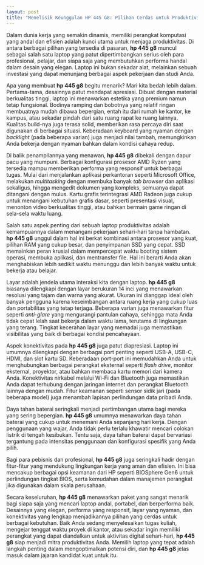 ```yaml
---
layout: post
title: "Menelisik Keunggulan HP 445 G8: Pilihan Cerdas untuk Produktivitas"
---
```


Dalam dunia kerja yang semakin dinamis, memiliki perangkat komputasi yang andal dan efisien adalah kunci utama untuk menjaga produktivitas. Di antara berbagai pilihan yang tersedia di pasaran, **hp 445 g8** muncul sebagai salah satu laptop yang patut dipertimbangkan serius oleh para profesional, pelajar, dan siapa saja yang membutuhkan performa handal dalam desain yang elegan. Laptop ini bukan sekadar alat, melainkan sebuah investasi yang dapat menunjang berbagai aspek pekerjaan dan studi Anda.

Apa yang membuat **hp 445 g8** begitu menarik? Mari kita bedah lebih dalam. Pertama-tama, desainnya patut mendapat apresiasi. Dibuat dengan material berkualitas tinggi, laptop ini menawarkan estetika yang premium namun tetap fungsional. Bodinya ramping dan bobotnya yang relatif ringan membuatnya mudah dibawa bepergian, entah itu dari rumah ke kantor, ke kampus, atau sekadar pindah dari satu ruang rapat ke ruang lainnya. Kualitas build-nya juga terasa solid, memberikan rasa percaya diri saat digunakan di berbagai situasi. Keberadaan keyboard yang nyaman dengan *backlight* (pada beberapa varian) juga menjadi nilai tambah, memungkinkan Anda bekerja dengan nyaman bahkan dalam kondisi cahaya redup.

Di balik penampilannya yang menawan, **hp 445 g8** dibekali dengan dapur pacu yang mumpuni. Berbagai konfigurasi prosesor AMD Ryzen yang tersedia mampu memberikan performa yang responsif untuk berbagai tugas. Mulai dari menjalankan aplikasi perkantoran seperti Microsoft Office, melakukan *multitasking* dengan membuka banyak *tab browser* dan aplikasi sekaligus, hingga mengedit dokumen yang kompleks, semuanya dapat ditangani dengan mulus. Kartu grafis terintegrasi AMD Radeon juga cukup untuk menangani kebutuhan grafis dasar, seperti presentasi visual, menonton video berkualitas tinggi, atau bahkan bermain game ringan di sela-sela waktu luang.

Salah satu aspek penting dari sebuah laptop produktivitas adalah kemampuannya dalam menangani pekerjaan sehari-hari tanpa hambatan. **hp 445 g8** unggul dalam hal ini berkat kombinasi antara prosesor yang kuat, pilihan RAM yang cukup besar, dan penyimpanan SSD yang cepat. SSD memainkan peran krusial dalam mempercepat waktu booting sistem operasi, membuka aplikasi, dan mentransfer file. Hal ini berarti Anda akan menghabiskan lebih sedikit waktu menunggu dan lebih banyak waktu untuk bekerja atau belajar.

Layar adalah jendela utama interaksi kita dengan laptop. **hp 445 g8** biasanya dilengkapi dengan layar berukuran 14 inci yang menawarkan resolusi yang tajam dan warna yang akurat. Ukuran ini dianggap ideal oleh banyak pengguna karena keseimbangan antara ruang kerja yang cukup luas dan portabilitas yang tetap terjaga. Beberapa varian juga menawarkan fitur seperti *anti-glare* yang mengurangi pantulan cahaya, sehingga mata Anda tidak cepat lelah saat bekerja dalam waktu lama, terutama di lingkungan yang terang. Tingkat kecerahan layar yang memadai juga memastikan visibilitas yang baik di berbagai kondisi pencahayaan.

Aspek konektivitas pada **hp 445 g8** juga patut diapresiasi. Laptop ini umumnya dilengkapi dengan berbagai port penting seperti USB-A, USB-C, HDMI, dan slot kartu SD. Keberadaan port-port ini memudahkan Anda untuk menghubungkan berbagai perangkat eksternal seperti *flash drive*, monitor eksternal, proyektor, atau bahkan membaca kartu memori dari kamera Anda. Konektivitas nirkabel melalui Wi-Fi dan Bluetooth juga memastikan Anda dapat terhubung dengan jaringan internet dan perangkat Bluetooth lainnya dengan mudah. Fitur keamanan seperti sensor sidik jari (pada beberapa model) juga menambah lapisan perlindungan data pribadi Anda.

Daya tahan baterai seringkali menjadi pertimbangan utama bagi mereka yang sering bepergian. **hp 445 g8** umumnya menawarkan daya tahan baterai yang cukup untuk menemani Anda sepanjang hari kerja. Dengan penggunaan yang wajar, Anda tidak perlu terlalu khawatir mencari colokan listrik di tengah kesibukan. Tentu saja, daya tahan baterai dapat bervariasi tergantung pada intensitas penggunaan dan konfigurasi spesifik yang Anda pilih.

Bagi para pebisnis dan profesional, **hp 445 g8** juga seringkali hadir dengan fitur-fitur yang mendukung lingkungan kerja yang aman dan efisien. Ini bisa mencakup berbagai opsi keamanan dari HP seperti BIOSphere Gen6 untuk perlindungan tingkat BIOS, serta kemudahan dalam manajemen perangkat jika digunakan dalam skala perusahaan.

Secara keseluruhan, **hp 445 g8** menawarkan paket yang sangat menarik bagi siapa saja yang mencari laptop andal, portabel, dan berperforma baik. Desainnya yang elegan, performa yang responsif, layar yang nyaman, dan konektivitas yang lengkap menjadikannya pilihan yang cerdas untuk berbagai kebutuhan. Baik Anda sedang menyelesaikan tugas kuliah, mengejar tenggat waktu proyek di kantor, atau sekadar ingin memiliki perangkat yang dapat diandalkan untuk aktivitas digital sehari-hari, **hp 445 g8** siap menjadi mitra produktivitas Anda. Memilih laptop yang tepat adalah langkah penting dalam mengoptimalkan potensi diri, dan **hp 445 g8** jelas masuk dalam jajaran kandidat kuat untuk itu.
